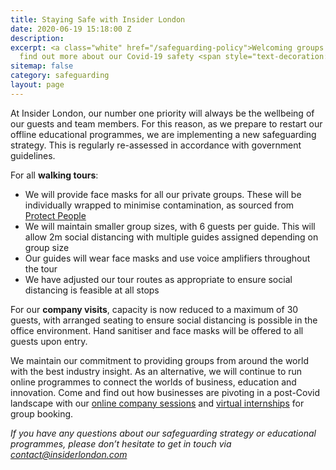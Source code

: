 ```yaml
---
title: Staying Safe with Insider London
date: 2020-06-19 15:18:00 Z
description: 
excerpt: <a class="white" href="/safeguarding-policy">Welcoming groups from 1st July,
  find out more about our Covid-19 safety <span style="text-decoration:underline">here</span></a>.
sitemap: false
category: safeguarding
layout: page
---
```


At Insider London, our number one priority will always be the wellbeing of our guests and team members. For this reason, as we prepare to restart our offline educational programmes, we are implementing a new safeguarding strategy. This is regularly re-assessed in accordance with government guidelines.

For all **walking tours**:

* We will provide face masks for all our private groups. These will be individually wrapped to minimise contamination, as sourced from [Protect People](https://www.protectpeople.co.uk/) 
* We will maintain smaller group sizes, with 6 guests per guide. This will allow 2m social distancing with multiple guides assigned depending on group size
* Our guides will wear face masks and use voice amplifiers throughout the tour
* We have adjusted our tour routes as appropriate to ensure social distancing is feasible at all stops

For our **company visits**, capacity is now reduced to a maximum of 30 guests, with arranged seating to ensure social distancing is possible in the office environment. Hand sanitiser and face masks will be offered to all guests upon entry.

We maintain our commitment to providing groups from around the world with the best industry insight. As an alternative, we will continue to run online programmes to connect the worlds of business, education and innovation. Come and find out how businesses are pivoting in a post-Covid landscape with our [online company sessions](https://www.insiderlondon.com/online-education/online-company-visits/) and [virtual internships](https://www.insiderlondon.com/online-education/virtual-internships/) for group booking.

*If you have any questions about our safeguarding strategy or educational programmes, please don’t hesitate to get in touch via [contact@insiderlondon.com](mailto:contact@insiderlondon.com)*